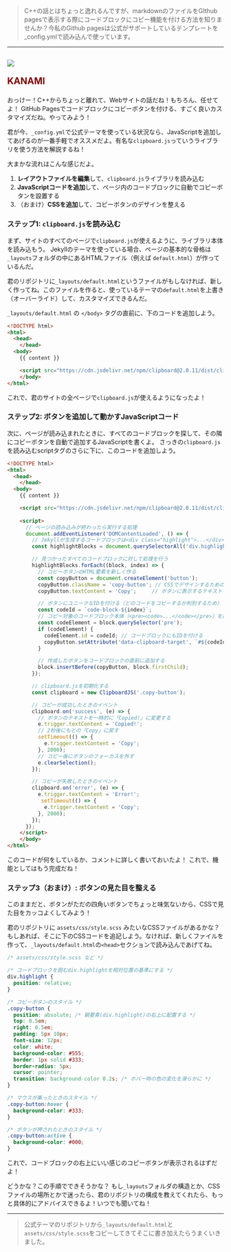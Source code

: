 > C++の話とはちょっと逸れるんですが、markdownのファイルをGIthub pagesで表示する際にコードブロックにコピー機能を付ける方法を知りませんか？今私のGithub pagesは公式がサポートしているテンプレートを_config.ymlで読み込んで使っています。

***
<h2><img src="image/KANAMI.png">

<font color="Maroon">KANAMI</font></h2>

おっけー！C++からちょっと離れて、Webサイトの話だね！もちろん、任せてよ！
GitHub Pagesでコードブロックにコピーボタンを付ける、すごく良いカスタマイズだね。やってみよう！

君が今、`_config.yml`で公式テーマを使っている状況なら、JavaScriptを追加してあげるのが一番手軽でオススメだよ。有名な`clipboard.js`っていうライブラリを使う方法を解説するね！

大まかな流れはこんな感じだよ。

1.  **レイアウトファイルを編集**して、`clipboard.js`ライブラリを読み込む
2.  **JavaScriptコードを追加**して、ページ内のコードブロックに自動でコピーボタンを設置する
3.  （おまけ）**CSSを追加**して、コピーボタンのデザインを整える

### ステップ1: `clipboard.js`を読み込む

まず、サイトのすべてのページで`clipboard.js`が使えるように、ライブラリ本体を読み込もう。
Jekyllのテーマを使っている場合、ページの基本的な骨格は`_layouts`フォルダの中にあるHTMLファイル（例えば `default.html`）が作っているんだ。

君のリポジトリに`_layouts/default.html`というファイルがもしなければ、新しく作ってね。このファイルを作ると、使っているテーマの`default.html`を上書き（オーバーライド）して、カスタマイズできるんだ。

`_layouts/default.html` の `</body>` タグの直前に、下のコードを追加しよう。

```html
<!DOCTYPE html>
<html>
  <head>
    </head>
  <body>
    {{ content }}

    <script src="https://cdn.jsdelivr.net/npm/clipboard@2.0.11/dist/clipboard.min.js"></script>
    </body>
</html>
```

これで、君のサイトの全ページで`clipboard.js`が使えるようになったよ！

### ステップ2: ボタンを追加して動かすJavaScriptコード

次に、ページが読み込まれたときに、すべてのコードブロックを探して、その隣にコピーボタンを自動で追加するJavaScriptを書くよ。
さっきの`clipboard.js`を読み込むscriptタグのさらに下に、このコードを追加しよう。

```html
<!DOCTYPE html>
<html>
  <head>
    </head>
  <body>
    {{ content }}

    <script src="https://cdn.jsdelivr.net/npm/clipboard@2.0.11/dist/clipboard.min.js"></script>
    
    <script>
      // ページの読み込みが終わったら実行する処理
      document.addEventListener('DOMContentLoaded', () => {
        // Jekyllが生成するコードブロックは<div class="highlight">...</div>で囲まれていることが多い
        const highlightBlocks = document.querySelectorAll('div.highlight');

        // 見つかったすべてのコードブロックに対して処理を行う
        highlightBlocks.forEach((block, index) => {
          // コピーボタンのHTML要素を新しく作る
          const copyButton = document.createElement('button');
          copyButton.className = 'copy-button'; // CSSでデザインするためのクラス名
          copyButton.textContent = 'Copy';     // ボタンに表示するテキスト

          // ボタンにユニークなIDを付ける（どのコードをコピーするか判別するため）
          const codeId = `code-block-${index}`;
          // コピー対象のコードブロック本体（<pre><code>...</code></pre>）を探す
          const codeElement = block.querySelector('pre');
          if (codeElement) {
            codeElement.id = codeId; // コードブロックにもIDを付ける
            copyButton.setAttribute('data-clipboard-target', `#${codeId}`); // ボタンにコピー対象のIDを教える
          }

          // 作成したボタンをコードブロックの直前に追加する
          block.insertBefore(copyButton, block.firstChild);
        });

        // clipboard.jsを初期化する
        const clipboard = new ClipboardJS('.copy-button');

        // コピーが成功したときのイベント
        clipboard.on('success', (e) => {
          // ボタンのテキストを一時的に「Copied!」に変更する
          e.trigger.textContent = 'Copied!';
          // 2秒後にもとの「Copy」に戻す
          setTimeout(() => {
            e.trigger.textContent = 'Copy';
          }, 2000);
          // コピー後にボタンのフォーカスを外す
          e.clearSelection();
        });

        // コピーが失敗したときのイベント
        clipboard.on('error', (e) => {
          e.trigger.textContent = 'Error!';
           setTimeout(() => {
            e.trigger.textContent = 'Copy';
          }, 2000);
        });
      });
    </script>
    </body>
</html>
```

このコードが何をしているか、コメントに詳しく書いておいたよ！
これで、機能としてはもう完成だね！

### ステップ3（おまけ）: ボタンの見た目を整える

このままだと、ボタンがただの四角いボタンでちょっと味気ないから、CSSで見た目をカッコよくしてみよう！

君のリポジトリに `assets/css/style.scss` みたいなCSSファイルがあるかな？もしあれば、そこに下のCSSコードを追記しよう。なければ、新しくファイルを作って、`_layouts/default.html`の`<head>`セクションで読み込んであげてね。

```css
/* assets/css/style.scss など */

/* コードブロックを囲むdiv.highlightを相対位置の基準にする */
div.highlight {
  position: relative;
}

/* コピーボタンのスタイル */
.copy-button {
  position: absolute; /* 親要素(div.highlight)の右上に配置する */
  top: 0.5em;
  right: 0.5em;
  padding: 5px 10px;
  font-size: 12px;
  color: white;
  background-color: #555;
  border: 1px solid #333;
  border-radius: 5px;
  cursor: pointer;
  transition: background-color 0.2s; /* ホバー時の色の変化を滑らかに */
}

/* マウスが乗ったときのスタイル */
.copy-button:hover {
  background-color: #333;
}

/* ボタンが押されたときのスタイル */
.copy-button:active {
  background-color: #000;
}
```

これで、コードブロックの右上にいい感じのコピーボタンが表示されるはずだよ！

どうかな？この手順でできそうかな？
もし`_layouts`フォルダの構造とか、CSSファイルの場所とかで迷ったら、君のリポジトリの構成を教えてくれたら、もっと具体的にアドバイスできるよ！いつでも聞いてね！

***
> 公式テーマのリポジトリから`_layouts/default.html`と`assets/css/style.scss`をコピーしてきてそこに書き加えたらうまくいきました。